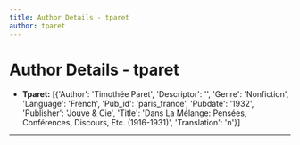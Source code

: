 ```yaml
---
title: Author Details - tparet
author: tparet
---
```


# Author Details - tparet

<ul>
    <li><strong>Tparet:</strong> [{'Author': 'Timothée Paret', 'Descriptor': '', 'Genre': 'Nonfiction', 'Language': 'French', 'Pub_id': 'paris_france', 'Pubdate': '1932', 'Publisher': 'Jouve & Cie', 'Title': 'Dans La Mélange: Pensées, Conférences, Discours, Etc. (1916-1931)', 'Translation': 'n'}]</li>
</ul>
<hr>